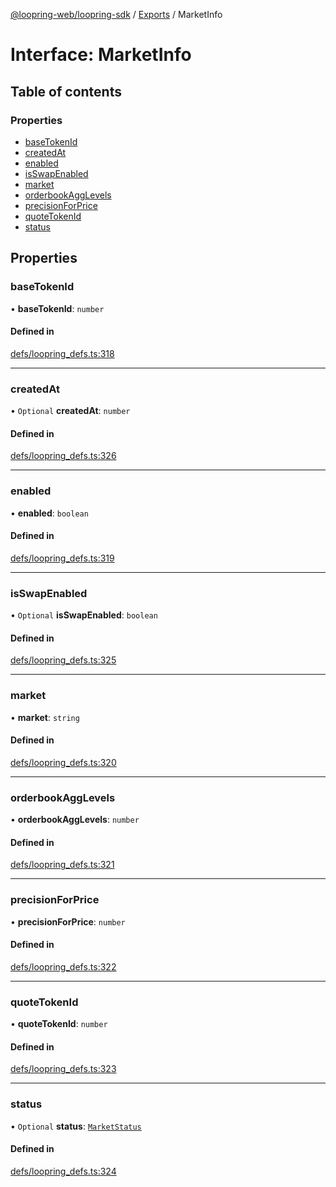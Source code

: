 [@loopring-web/loopring-sdk](../README.md) / [Exports](../modules.md) / MarketInfo

# Interface: MarketInfo

## Table of contents

### Properties

- [baseTokenId](MarketInfo.md#basetokenid)
- [createdAt](MarketInfo.md#createdat)
- [enabled](MarketInfo.md#enabled)
- [isSwapEnabled](MarketInfo.md#isswapenabled)
- [market](MarketInfo.md#market)
- [orderbookAggLevels](MarketInfo.md#orderbookagglevels)
- [precisionForPrice](MarketInfo.md#precisionforprice)
- [quoteTokenId](MarketInfo.md#quotetokenid)
- [status](MarketInfo.md#status)

## Properties

### baseTokenId

• **baseTokenId**: `number`

#### Defined in

[defs/loopring_defs.ts:318](https://github.com/Loopring/loopring_sdk/blob/c031084/src/defs/loopring_defs.ts#L318)

___

### createdAt

• `Optional` **createdAt**: `number`

#### Defined in

[defs/loopring_defs.ts:326](https://github.com/Loopring/loopring_sdk/blob/c031084/src/defs/loopring_defs.ts#L326)

___

### enabled

• **enabled**: `boolean`

#### Defined in

[defs/loopring_defs.ts:319](https://github.com/Loopring/loopring_sdk/blob/c031084/src/defs/loopring_defs.ts#L319)

___

### isSwapEnabled

• `Optional` **isSwapEnabled**: `boolean`

#### Defined in

[defs/loopring_defs.ts:325](https://github.com/Loopring/loopring_sdk/blob/c031084/src/defs/loopring_defs.ts#L325)

___

### market

• **market**: `string`

#### Defined in

[defs/loopring_defs.ts:320](https://github.com/Loopring/loopring_sdk/blob/c031084/src/defs/loopring_defs.ts#L320)

___

### orderbookAggLevels

• **orderbookAggLevels**: `number`

#### Defined in

[defs/loopring_defs.ts:321](https://github.com/Loopring/loopring_sdk/blob/c031084/src/defs/loopring_defs.ts#L321)

___

### precisionForPrice

• **precisionForPrice**: `number`

#### Defined in

[defs/loopring_defs.ts:322](https://github.com/Loopring/loopring_sdk/blob/c031084/src/defs/loopring_defs.ts#L322)

___

### quoteTokenId

• **quoteTokenId**: `number`

#### Defined in

[defs/loopring_defs.ts:323](https://github.com/Loopring/loopring_sdk/blob/c031084/src/defs/loopring_defs.ts#L323)

___

### status

• `Optional` **status**: [`MarketStatus`](../enums/MarketStatus.md)

#### Defined in

[defs/loopring_defs.ts:324](https://github.com/Loopring/loopring_sdk/blob/c031084/src/defs/loopring_defs.ts#L324)
